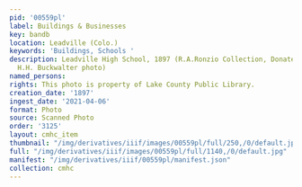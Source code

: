 ```yaml
---
pid: '00559pl'
label: Buildings & Businesses
key: bandb
location: Leadville (Colo.)
keywords: 'Buildings, Schools '
description: Leadville High School, 1897 (R.A.Ronzio Collection, Donated by John Piearson,
  H.H. Buckwalter photo)
named_persons: 
rights: This photo is property of Lake County Public Library.
creation_date: '1897'
ingest_date: '2021-04-06'
format: Photo
source: Scanned Photo
order: '3125'
layout: cmhc_item
thumbnail: "/img/derivatives/iiif/images/00559pl/full/250,/0/default.jpg"
full: "/img/derivatives/iiif/images/00559pl/full/1140,/0/default.jpg"
manifest: "/img/derivatives/iiif/00559pl/manifest.json"
collection: cmhc
---
```

